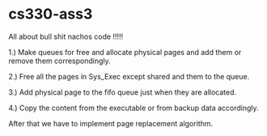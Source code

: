 cs330-ass3
==========


All about bull shit nachos code !!!!!


1.) Make queues for free and allocate physical pages and add them or remove them correspondingly.

2.) Free all the pages in Sys_Exec except shared and them to the queue.

3.) Add physical page to the fifo queue just when they are allocated.

4.) Copy the content from the executable or from backup data accordingly.


After that we have to implement page replacement algorithm.
